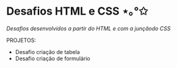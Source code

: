 # Desafios HTML e CSS ⋆｡°✩

*Desafios desenvolvidos a partir do HTML e com a junçãodo CSS*

PROJETOS:
- Desafio criação de tabela
- Desafio criação de formulário 

 
